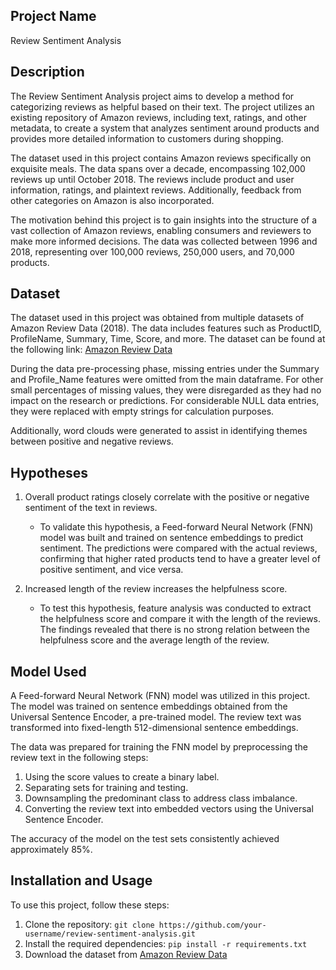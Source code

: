 ## Project Name

Review Sentiment Analysis

## Description

The Review Sentiment Analysis project aims to develop a method for categorizing reviews as helpful based on their text. The project utilizes an existing repository of Amazon reviews, including text, ratings, and other metadata, to create a system that analyzes sentiment around products and provides more detailed information to customers during shopping.

The dataset used in this project contains Amazon reviews specifically on exquisite meals. The data spans over a decade, encompassing 102,000 reviews up until October 2018. The reviews include product and user information, ratings, and plaintext reviews. Additionally, feedback from other categories on Amazon is also incorporated.

The motivation behind this project is to gain insights into the structure of a vast collection of Amazon reviews, enabling consumers and reviewers to make more informed decisions. The data was collected between 1996 and 2018, representing over 100,000 reviews, 250,000 users, and 70,000 products.


## Dataset

The dataset used in this project was obtained from multiple datasets of Amazon Review Data (2018). The data includes features such as ProductID, ProfileName, Summary, Time, Score, and more. The dataset can be found at the following link: [Amazon Review Data](https://nijianmo.github.io/amazon/index.html)

During the data pre-processing phase, missing entries under the Summary and Profile_Name features were omitted from the main dataframe. For other small percentages of missing values, they were disregarded as they had no impact on the research or predictions. For considerable NULL data entries, they were replaced with empty strings for calculation purposes.

Additionally, word clouds were generated to assist in identifying themes between positive and negative reviews.

## Hypotheses

1. Overall product ratings closely correlate with the positive or negative sentiment of the text in reviews.
   - To validate this hypothesis, a Feed-forward Neural Network (FNN) model was built and trained on sentence embeddings to predict sentiment. The predictions were compared with the actual reviews, confirming that higher rated products tend to have a greater level of positive sentiment, and vice versa.

2. Increased length of the review increases the helpfulness score.
   - To test this hypothesis, feature analysis was conducted to extract the helpfulness score and compare it with the length of the reviews. The findings revealed that there is no strong relation between the helpfulness score and the average length of the review.

## Model Used

A Feed-forward Neural Network (FNN) model was utilized in this project. The model was trained on sentence embeddings obtained from the Universal Sentence Encoder, a pre-trained model. The review text was transformed into fixed-length 512-dimensional sentence embeddings.

The data was prepared for training the FNN model by preprocessing the review text in the following steps:

1. Using the score values to create a binary label.
2. Separating sets for training and testing.
3. Downsampling the predominant class to address class imbalance.
4. Converting the review text into embedded vectors using the Universal Sentence Encoder.

The accuracy of the model on the test sets consistently achieved approximately 85%.

## Installation and Usage

To use this project, follow these steps:

1. Clone the repository: `git clone https://github.com/your-username/review-sentiment-analysis.git`
2. Install the required dependencies: `pip install -r requirements.txt`
3. Download the dataset from [Amazon Review Data](https://nijianmo.github.io/amazon/index.html)
